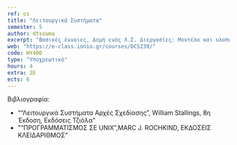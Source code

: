 ```yaml
---
ref: os
title: "Λειτουργικά Συστήματα"
semester: 5
author: dtsouma
excerpt: "Βασικές έννοιες, Δομή ενός Λ.Σ. Διεργασίες: Μοντέλο και υλοποίηση διεργασιών, Διαδιεργασιακή επικοινωνία, Χρονοπρογραμματισμός διεργασιών. Συστήματα Διαχείρισης Μνήμης, Εναλλαγή, Κατάτμηση σε σταθερά και μεταβλητά τμήματα, τεχνικές ελέγχου μεταβολών της μνήμης, Ιδεατή Μνήμη, Σελιδοποίηση, Αλγόριθμοι Αντικατάστασης Σελίδων, Μοντελοποίηση Αλγορίθμων. Συστήματα Αρχείων: Αρχεία και Κατάλογοι. Αδιέξοδα: Ανίχνευση και Επανόρθωση, Αποφυγή, Πρόληψη. Εργαστηριακά, θα ασχοληθούμε με λειτουργικό σύστημα Unix, βασικές εντολές και προγραμματισμό στο περιβάλλον του σε όλα τα παραπάνω θέματα."
web: "https://e-class.ionio.gr/courses/DCS239/"
code: ΗΥ400
type: "Υποχρεωτικό"
hours: 4
extra: 2Ε
ects: 6
---
```



Βιβλιογραφία: 
  - ““Λειτουργικά Συστήματα Αρχές Σχεδίασης”, William Stallings, 8η Έκδοση, Εκδόσεις Τζιόλα"
  - "“ΠΡΟΓΡΑΜΜΑΤΙΣΜΟΣ ΣΕ UNIX”,MARC J. ROCHKIND, ΕΚΔΟΣΕΙΣ ΚΛΕΙΔΑΡΙΘΜΟΣ"
  


